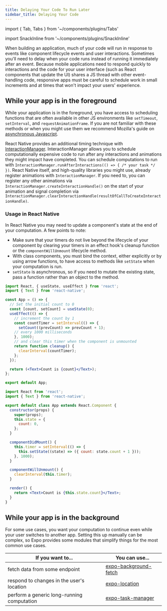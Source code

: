 ```yaml
---
title: Delaying Your Code To Run Later
sidebar_title: Delaying Your Code
---
```


import { Tab, Tabs } from '~/components/plugins/Tabs'

import SnackInline from '~/components/plugins/SnackInline'

When building an application, much of your code will run in response to events like component lifecycle events and user interactions. Sometimes you'll need to delay when your code runs instead of running it immediately after an event. Because mobile applications need to respond quickly to interactions and the code for your user interface (such as React components that update the UI) shares a JS thread with other event-handling code, responsive apps must be careful to schedule work in small increments and at times that won't impact your users' experience.


## While your app is in the foreground
 While your application is in the foreground, you have access to scheduling functions that are often available in other JS environments like `setTimeout`, `setInterval`, and `requestAnimationFrame`. If you are not familiar with these methods or when you might use them we recommend Mozilla's guide on [asynchronous Javascript](https://developer.mozilla.org/en-US/docs/Learn/JavaScript/Asynchronous/Timeouts_and_intervals).

React Native provides an additional timing technique with [InteractionManager](https://reactnative.dev/docs/interactionmanager). InteractionManager allows you to schedule computationally expensive code to run after any interactions and animations they might impact have completed. You can schedule computations to run with `InteractionManager.runAfterInteractions(() => { /* your task */ })`. React Native itself, and high-quality libraries you might use, already register animations with `InteractionManager`. If you need to, you can register any other animations via `InteractionManager.createInteractionHandle()` on the start of your animation and signal completion via `InteractionManager.clearInteractionHandle(resultOfCallToCreateInteractionHandle)`.


### Usage in React Native

In React Native you may need to update a component's state at the end of your computation. A few points to note:
- Make sure that your timers do not live beyond the lifecycle of your component by clearing your timers in an effect hook's cleanup function or the `componentWillUnmount` lifecycle method.
- With class components, you must bind the context, either explicitly or by using arrow functions, to have access to methods like `setState` when your computation is run.
- `setState` is asynchronous, so if you need to mutate the existing state, pass a function rather than an object to the method.


<Tabs>
<Tab label="With Hooks">
<SnackInline>

<!-- prettier-ignore -->
```jsx
import React, { useState, useEffect } from 'react';
import { Text } from 'react-native';

const App = () => {
  // Set the initial count to 0
  const [count, setCount] = useState(0);
  useEffect(() => {
    // increment the count by 1
    const countTimer = setInterval(() => {
      setCount((prevCount) => prevCount + 1);
    // every 1000 milliseconds
    }, 1000);
    // and clear this timer when the component is unmounted
    return function cleanup() {
      clearInterval(countTimer);
    };
  });

  return (<Text>Count is {count}</Text>);
};

export default App;
```
</SnackInline>
</Tab>
<Tab label="With Class Components">
<SnackInline>

<!-- prettier-ignore -->
```jsx
import React from 'react';
import { Text } from 'react-native';

export default class App extends React.Component {
  constructor(props) {
    super(props);
    this.state = {
      count: 0,
    };
  }

  componentDidMount() {
    this.timer = setInterval(() => {
      this.setState((state) => ({ count: state.count + 1 }));
    }, 1000);
  }

  componentWillUnmount() {
    clearInterval(this.timer);
  }

  render() {
    return <Text>Count is {this.state.count}</Text>;
  }
}
```
</SnackInline>
</Tab>
</Tabs>



## While your app is in the background

For some use cases, you want your computation to continue even while your user switches to another app. Setting this up manually can be complex, so Expo provides some modules that simplify things for the most common use cases.


| If you want to... | You can use... |
| ----------------------- | ----------- |
| fetch data from some endpoint          | [expo-background-fetch](https://docs.expo.io/versions/latest/sdk/background-fetch/) |
| respond to changes in the user's location           | [expo-location](https://docs.expo.io/versions/latest/sdk/location/) |
| perform a generic long-running computation   | [expo-task-manager](https://docs.expo.io/versions/latest/sdk/task-manager/) |
